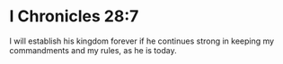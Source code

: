# I Chronicles 28:7

I will establish his kingdom forever if he continues strong in keeping my commandments and my rules, as he is today.
